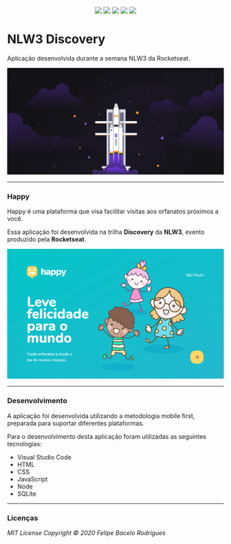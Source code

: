 <p align="center">
<a href= "https://img.shields.io/github/repo-size/felipebacelo/NLW3_Discovery?style=for-the-badge"><img src="https://img.shields.io/github/repo-size/felipebacelo/NLW3_Discovery?style=for-the-badge"/></a>
<a href= "https://img.shields.io/github/languages/count/felipebacelo/NLW3_Discovery?style=for-the-badge"><img src="https://img.shields.io/github/languages/count/felipebacelo/NLW3_Discovery?style=for-the-badge"/></a>
<a href= "https://img.shields.io/github/forks/felipebacelo/NLW3_Discovery?style=for-the-badge"><img src="https://img.shields.io/github/forks/felipebacelo/NLW3_Discovery?style=for-the-badge"/></a>
<a href= "https://img.shields.io/bitbucket/pr-raw/felipebacelo/NLW3_Discovery?style=for-the-badge"><img src="https://img.shields.io/bitbucket/pr-raw/felipebacelo/NLW3_Discovery?style=for-the-badge"/></a>
<a href= "https://img.shields.io/bitbucket/issues/felipebacelo/NLW3_Discovery?style=for-the-badge"><img src="https://img.shields.io/bitbucket/issues/felipebacelo/NLW3_Discovery?style=for-the-badge"/></a>
</p>

# NLW3 Discovery

Aplicação desenvolvida durante a semana NLW3 da Rocketseat.

![Image_1](https://github.com/felipebacelo/NLW3_Discovery/blob/main/public/images/image1.png)

***

### Happy

Happy é uma plataforma que visa facilitar visitas aos orfanatos próximos a você.

Essa aplicação foi desenvolvida na trilha __Discovery__ da __NLW3__, evento produzido pela __Rocketseat__.

![Image_2](https://github.com/felipebacelo/NLW3_Discovery/blob/main/public/images/image2.PNG)

***

### Desenvolvimento

A aplicação foi desenvolvida utilizando a metodologia mobile first, preparada para suportar diferentes plataformas.

Para o desenvolvimento desta aplicação foram utilizadas as seguintes tecnologias:

* Visual Studio Code
* HTML
* CSS
* JavaScript
* Node
* SQLite

***
### Licenças

_MIT License_
_Copyright   ©   2020 Felipe Bacelo Rodrigues_
